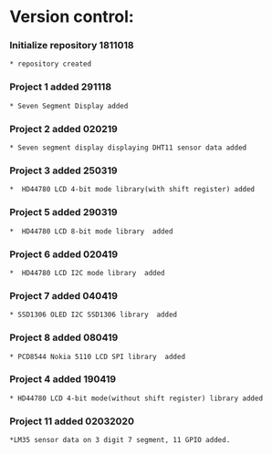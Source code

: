 # Version control:

### Initialize repository 1811018 
    * repository created

### Project 1 added 291118
	* Seven Segment Display added

### Project 2 added 020219
	* Seven segment display displaying DHT11 sensor data added

### Project 3 added 250319
	*  HD44780 LCD 4-bit mode library(with shift register) added

### Project 5 added 290319
	*  HD44780 LCD 8-bit mode library  added

### Project 6 added 020419
	*  HD44780 LCD I2C mode library  added

### Project 7 added 040419
	* SSD1306 OLED I2C SSD1306 library  added

### Project 8 added 080419
	* PCD8544 Nokia 5110 LCD SPI library  added

### Project 4 added 190419
	* HD44780 LCD 4-bit mode(without shift register) library added 
	
### Project 11 added 02032020
	*LM35 sensor data on 3 digit 7 segment, 11 GPIO added.
